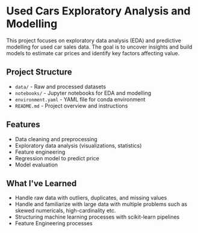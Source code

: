 # Used Cars Exploratory Analysis and Modelling

This project focuses on exploratory data analysis (EDA) and predictive modelling for used car sales data. The goal is to uncover insights and build models to estimate car prices and identify key factors affecting value.

## Project Structure

- `data/` - Raw and processed datasets
- `notebooks/` - Jupyter notebooks for EDA and modelling
- `environment.yaml` - YAML file for conda environment
- `README.md` - Project overview and instructions

## Features

- Data cleaning and preprocessing
- Exploratory data analysis (visualizations, statistics)
- Feature engineering
- Regression model to predict price
- Model evaluation

## What I've Learned

- Handle raw data with outliers, duplicates, and missing values
- Handle and familiarize with large data with multiple problems such as skewed numericals, high-cardinality etc.
- Structuring machine learning processes with scikit-learn pipelines
- Feature Engineering processes
